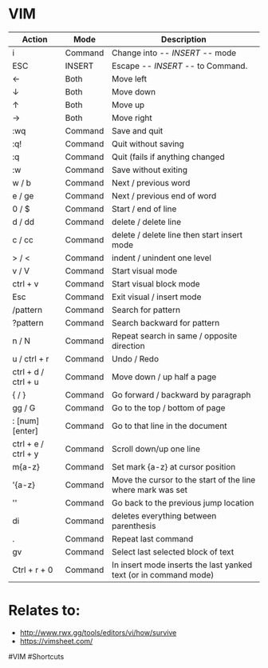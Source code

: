 # VIM

| Action | Mode | Description |
|--------|------|-------------|
| i | Command | Change into -- *INSERT* -- mode |
| ESC | INSERT | Escape -- *INSERT* -- to Command. |
| &larr; | Both | Move left |
| &darr; | Both | Move down |
| &uarr; | Both | Move up |
| &rarr; | Both | Move right |
| :wq | Command | Save and quit | 
| :q! | Command | Quit without saving | 
| :q | Command | Quit (fails if anything changed |
| :w | Command | Save without exiting |
| w / b | Command | Next / previous word |
| e / ge | Command | Next / previous end of word |
| 0 / $ | Command | Start / end of line |
| d / dd | Command | delete / delete line |
| c / cc | Command | delete / delete line then start insert mode |
| > / < | Command | indent / unindent one level |
| v / V | Command | Start visual mode |
| ctrl + v | Command | Start visual block mode | 
| Esc | Command | Exit visual / insert mode |
| /pattern | Command | Search for pattern
| ?pattern | Command | Search backward for pattern |
| n / N | Command | Repeat search in same / opposite direction |
| u / ctrl + r | Command | Undo / Redo |
| ctrl + d / ctrl + u | Command | Move down / up half a page |
| { / } | Command | Go forward / backward by paragraph |
| gg / G | Command | Go to the top / bottom of page |
| : [num] [enter] | Command | Go to that line in the document |
| ctrl + e / ctrl + y | Command | Scroll down/up one line |
| m{a-z} | Command | Set mark {a-z} at cursor position |
| '{a-z} | Command | Move the cursor to the start of the line where mark was set |
| '' | Command | Go back to the previous jump location |
| di | Command | deletes everything between parenthesis | 
| . | Command | Repeat last command |
| gv | Command | Select last selected block of text |
| Ctrl + r + 0 | Command | In insert mode inserts the last yanked text (or in command mode) |




# Relates to: 
* http://www.rwx.gg/tools/editors/vi/how/survive
* https://vimsheet.com/

#VIM #Shortcuts
